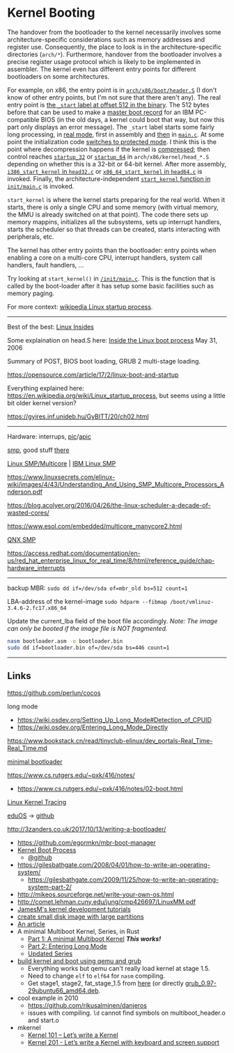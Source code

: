 # Kernel Booting

The handover from the bootloader to the kernel necessarily involves some architecture-specific considerations such as memory addresses and register use. Consequently, the place to look is in the architecture-specific directories (`arch/*`). Furthermore, handover from the bootloader involves a precise register usage protocol which is likely to be implemented in assembler. The kernel even has different entry points for different bootloaders on some architectures.

For example, on x86, the entry point is in [`arch/x86/boot/header.S`](https://elixir.bootlin.com/linux/latest/source/arch/x86/boot/header.S) (I don't know of other entry points, but I'm not sure that there aren't any). The real entry point is [the `_start` label at offset 512 in the binary](https://elixir.bootlin.com/linux/latest/source/arch/x86/boot/header.S#L290). The 512 bytes before that can be used to make a [master boot record](http://en.wikipedia.org/wiki/Master_Boot_Record) for an IBM PC-compatible BIOS (in the old days, a kernel could boot that way, but now this part only displays an error message). The `_start` label starts some fairly long processing, in [real mode](http://en.wikipedia.org/wiki/Real_mode), first in assembly and [then](http://lxr.free-electrons.com/source/arch/x86/boot/header.S?v=3.16#L509) in [`main.c`](http://lxr.free-electrons.com/source/arch/x86/boot/main.c?v=3.16#L135). At some point the initialization code [switches to protected mode](http://lxr.free-electrons.com/source/arch/x86/boot/pm.c?v=3.16#L104). I think this is the point where decompression happens if the kernel is [compressed](http://lxr.free-electrons.com/source/arch/x86/boot/compressed/?v=3.16); then control reaches [`startup_32`](https://elixir.bootlin.com/linux/latest/source/arch/x86/boot/compressed/head_32.S#L80) or [`startup_64`](https://elixir.bootlin.com/linux/latest/source/arch/x86/boot/compressed/head_64.S#L45) in `arch/x86/kernel/head_*.S` depending on whether this is a 32-bit or 64-bit kernel. After more assembly, [`i386_start_kernel` in `head32.c`](https://elixir.bootlin.com/linux/latest/source/arch/x86/kernel/head32.c#L32) or [`x86_64_start_kernel` in `head64.c`](https://elixir.bootlin.com/linux/latest/source/arch/x86/kernel/head64.c#L140) is invoked. Finally, the architecture-independent [`start_kernel` function in `init/main.c`](https://elixir.bootlin.com/linux/latest/source/init/main.c#L501) is invoked.

`start_kernel` is where the kernel starts preparing for the real world. When it starts, there is only a single CPU and some memory (with virtual memory, the MMU is already switched on at that point). The code there sets up memory mappins, initializes all the subsystems, sets up interrupt handlers, starts the scheduler so that threads can be created, starts interacting with peripherals, etc.

The kernel has other entry points than the bootloader: entry points when enabling a core on a multi-core CPU, interrupt handlers, system call handlers, fault handlers, …

Try looking at `start_kernel()` in [`/init/main.c`](https://elixir.bootlin.com/linux/latest/source/init/main.c#L501). This is the function that is called by the boot-loader after it has setup some basic facilities such as memory paging.

For more context: [wikipedia Linux startup process](http://en.wikipedia.org/wiki/Linux_startup_process).

---

Best of the best: [Linux Insides](https://0xax.gitbooks.io/linux-insides/content/Booting/)

Some explaination on head.S here: [Inside the Linux boot process](https://developer.ibm.com/technologies/linux/articles/l-linuxboot/) May 31, 2006

Summary of POST, BIOS boot loading, GRUB 2 multi-stage loading.

https://opensource.com/article/17/2/linux-boot-and-startup

Everything explained here: https://en.wikipedia.org/wiki/Linux_startup_process, but seems using a little bit older kernel version?

https://gyires.inf.unideb.hu/GyBITT/20/ch02.html

---

Hardware: interrups, [pic](https://en.wikipedia.org/wiki/Programmable_interrupt_controller)/[apic](https://en.wikipedia.org/wiki/Advanced_Programmable_Interrupt_Controller)

[smp](http://download.xskernel.org/docs/processors/multiprocessing/smp.html), good stuff [there](http://download.xskernel.org)

[Linux SMP/Multicore](https://technolinchpin.wordpress.com/2015/11/05/linux-smp-and-multicore/) | [IBM Linux SMP](https://www.ibm.com/developerworks/library/l-linux-smp)

https://www.linuxsecrets.com/elinux-wiki/images/4/43/Understanding_And_Using_SMP_Multicore_Processors_Anderson.pdf

https://blog.acolyer.org/2016/04/26/the-linux-scheduler-a-decade-of-wasted-cores/

https://www.esol.com/embedded/multicore_manycore2.html

[QNX SMP](http://www.qnx.com/developers/docs/7.1/#com.qnx.doc.neutrino.sys_arch/topic/smp.html)

https://access.redhat.com/documentation/en-us/red_hat_enterprise_linux_for_real_time/8/html/reference_guide/chap-hardware_interrupts

---

backup MBR:
`sudo dd if=/dev/sda of=mbr_old bs=512 count=1`

LBA-address of the kernel-image
`sudo hdparm --fibmap /boot/vmlinuz-3.4.6-2.fc17.x86_64`

Update the current_lba field of the boot file accordingly. *Note: The image can only be booted if the image file is NOT fragmented.*

```bash
nasm bootloader.asm -o bootloader.bin
sudo dd if=bootloader.bin of=/dev/sda bs=446 count=1
```

---

## Links

https://github.com/perlun/cocos

long mode
- https://wiki.osdev.org/Setting_Up_Long_Mode#Detection_of_CPUID
- https://wiki.osdev.org/Entering_Long_Mode_Directly

https://www.bookstack.cn/read/tinyclub-elinux/dev_portals-Real_Time-Real_Time.md

[minimal bootloader](https://github.com/Stefan20162016/linux-insides-code/blob/master/bootloader.asm)

https://www.cs.rutgers.edu/~pxk/416/notes/
- https://www.cs.rutgers.edu/~pxk/416/notes/02-boot.html

[Linux Kernel Tracing](https://github.com/Stefan20162016/tracing)

[eduOS](https://rwth-os.github.io/eduOS/) -> [github](https://github.com/RWTH-OS/eduOS)

http://3zanders.co.uk/2017/10/13/writing-a-bootloader/

- https://github.com/egormkn/mbr-boot-manager
- [Kernel Boot Process](https://0xax.gitbooks.io/linux-insides/content/Booting/)
  - [@github](https://github.com/0xAX/linux-insides/tree/master/Booting)
- https://gilesbathgate.com/2008/04/01/how-to-write-an-operating-system/
  - https://gilesbathgate.com/2009/11/25/how-to-write-an-operating-system-part-2/
- http://mikeos.sourceforge.net/write-your-own-os.html
- http://comet.lehman.cuny.edu/jung/cmp426697/LinuxMM.pdf
- [JamesM's kernel development tutorials](http://www.jamesmolloy.co.uk/tutorial_html/)
- [create small disk image with large partitions](https://unix.stackexchange.com/questions/216570/how-do-i-create-small-disk-image-with-large-partitions)
- [An article](https://news.ycombinator.com/item?id=12182156)
- A minimal Multiboot Kernel, Series, in Rust
  - [Part 1: A minimal Multiboot Kernel](multiboot_1.md) ***This works!***
  - [Part 2: Entering Long Mode](multiboot_2.md)
  - [Updated Series](https://os.phil-opp.com/)
- [build kernel and boot using qemu and grub](https://www.cs.vu.nl/~herbertb/misc/writingkernels.txt)
  - Everything works but qemu can't really load kernel at stage 1.5.
  - Need to change `elf` to `elf64` for `nasm` compiling.
  - Get stage1, stage2, fat_stage_1.5 from [here](https://www.aioboot.com/en/grub-legacy/) (or directly [grub_0.97-29ubuntu66_amd64.deb](http://mirrors.kernel.org/ubuntu/pool/main/g/grub/grub_0.97-29ubuntu66_amd64.deb).
- cool example in 2010
  - https://github.com/rikusalminen/danjeros
  - issues with compiling. `ld` cannot find symbols on multiboot_header.o and start.o
- mkernel
  - [Kernel 101 – Let’s write a Kernel](https://github.com/arjun024/mkernel)
  - [Kernel 201 - Let’s write a Kernel with keyboard and screen support](https://github.com/arjun024/mkeykernel)
